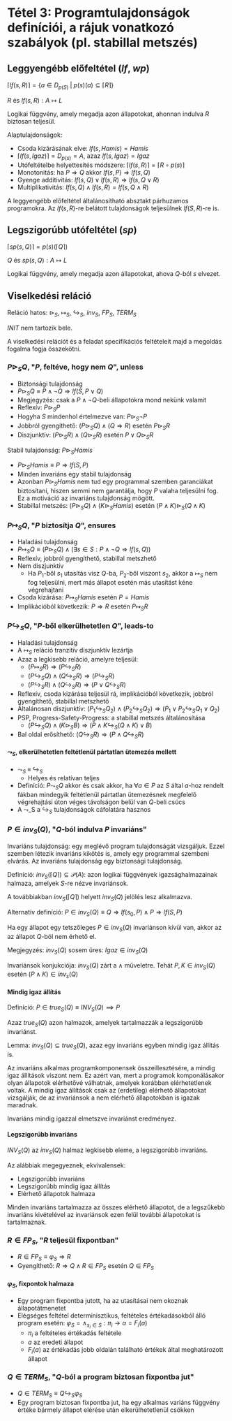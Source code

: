 # Tétel 3: Programtulajdonságok definíciói, a rájuk vonatkozó szabályok (pl. stabillal metszés)

## Leggyengébb előfeltétel ($lf$, $wp$)

$\lceil lf(s,R) \rceil = \{a \in D_{p(S)} \;|\; p(s)(a) \subseteq \lceil R \rceil\}$

$R$ és $lf(s,R) : A \mapsto L$

Logikai függvény, amely megadja azon állapotokat, ahonnan indulva $R$ biztosan teljesül.

Alaptulajdonságok:

- Csoda kizárásának elve: $lf(s,Hamis) = Hamis$
- $\lceil lf(s,Igaz) \rceil = D_{p(s)} = A$, azaz $lf(s,Igaz) = Igaz$
- Utófeltételbe helyettesítés módszere: $\lceil lf(s,R) \rceil = \lceil R \circ p(s) \rceil$
- Monotonitás: ha $P \Rightarrow Q$ akkor $lf(s,P) \Rightarrow lf(s,Q)$
- Gyenge additivitás: $lf(s,Q) \lor lf(s,R) \Rightarrow lf(s,Q \lor R)$
- Multiplikativitás: $lf(s,Q) \land lf(s,R) = lf(s,Q \land R)$

A leggyengébb előfeltétel általánosítható absztakt párhuzamos programokra. Az $lf(s,R)$-re belátott tulajdonságok teljesülnek $lf(S,R)$-re is.

## Legszigorúbb utófeltétel ($sp$)

$\lceil sp(s,Q) \rceil = p(s)(\lceil Q \rceil)$

$Q$ és $sp(s,Q) : A \mapsto L$

Logikai függvény, amely megadja azon állapotokat, ahova $Q$-ból $s$ elvezet.

## Viselkedési reláció

Reláció hatos: $\triangleright_S$, $\mapsto_S$, $\hookrightarrow_S$, $inv_S$, $FP_S$, $TERM_S$

$INIT$ nem tartozik bele.

A viselkedési relációt és a feladat specifikációs feltételeit majd a megoldás fogalma fogja összekötni.

### $P \triangleright_S Q$, "$P$, feltéve, hogy nem $Q$", unless

- Biztonsági tulajdonság
- $P \triangleright_S Q \equiv P \land \neg Q \Rightarrow lf(S, P \lor Q)$
- Megjegyzés: csak a $P \land \neg Q$-beli állapotokra mond nekünk valamit
- Reflexív: $P \triangleright_S P$
- Hogyha $S$ mindenhol értelmezve van: $P \triangleright_S \neg P$
- Jobbról gyengíthető: $(P \triangleright_S Q) \land (Q \Rightarrow R)$ esetén $P \triangleright_S R$
- Diszjunktív: $(P \triangleright_S R) \land (Q \triangleright_S R)$ esetén $P \lor Q \triangleright_S R$

Stabil tulajdonság: $P \triangleright_S Hamis$

- $P \triangleright_S Hamis \equiv P \Rightarrow lf(S,P)$
- Minden invariáns egy stabil tulajdonság
- Azonban $P \triangleright_S Hamis$ nem tud egy programmal szemben garanciákat biztosítani, hiszen semmi nem garantálja, hogy $P$ valaha teljesülni fog. Ez a motiváció az invariáns tulajdonság mögött.
- Stabillal metszés: $(P \triangleright_S Q) \land (K \triangleright_S Hamis)$ esetén $(P \land K) \triangleright_S (Q \land K)$

### $P \mapsto_S Q$, "$P$ biztosítja $Q$", ensures

- Haladási tulajdonság
- $P \mapsto_S Q \equiv (P \triangleright_S Q) \land (\exists s \in S: P \land \neg Q \Rightarrow lf(s, Q))$
- Reflexív, jobbról gyengíthető, stabillal metszhető
- Nem diszjunktív
  - Ha $P_1$-ből $s_1$ utasítás visz $Q$-ba, $P_2$-ből viszont $s_2$, akkor a $\mapsto_S$ nem fog teljesülni, mert más állapot esetén más utasítást kéne végrehajtani
- Csoda kizárása: $P \mapsto_S Hamis$ esetén $P = Hamis$
- Implikációból következik: $P \Rightarrow R$ esetén $P \mapsto_S R$

### $P \hookrightarrow_S Q$, "$P$-ből elkerülhetetlen $Q$", leads-to

- Haladási tulajdonság
- A $\mapsto_S$ reláció tranzitív diszjunktív lezártja
- Azaz a legkisebb reláció, amelyre teljesül:
  - $(P \mapsto_S R) \Rightarrow (P \hookrightarrow_S R)$
  - $(P \hookrightarrow_S Q) \land (Q \hookrightarrow_S R) \Rightarrow (P \hookrightarrow_S R)$
  - $(P \hookrightarrow_S R) \land (Q \hookrightarrow_S R) \Rightarrow (P \lor Q \hookrightarrow_S R)$
- Reflexív, csoda kizárása teljesül rá, implikációból következik, jobbról gyengíthető, stabillal metszhető
- Általánosan diszjunktív: $(P_1 \hookrightarrow_S Q_2) \land (P_2 \hookrightarrow_S Q_2) \Rightarrow (P_1 \lor P_2 \hookrightarrow_S Q_1 \lor Q_2)$
- PSP, Progress-Safety-Progress: a stabillal metszés általánosítása
  - $(P \hookrightarrow_S Q) \land (K \triangleright_S B) \Rightarrow (P \land K \hookrightarrow_S (Q \land K) \lor B)$
- Bal oldal erősíthető: $(Q \hookrightarrow_S R) \Rightarrow (P \land Q \hookrightarrow_S R)$

#### $\leadsto_S$, elkerülhetetlen feltétlenül pártatlan ütemezés mellett

- $\leadsto_S \; \equiv \; \hookrightarrow_S$
  - Helyes és relatívan teljes
- Definíció: $P \leadsto_S Q$ akkor és csak akkor, ha $\forall a \in P$ az $S$ által $a$-hoz rendelt fákban mindegyik feltétlenül pártatlan ütemezésnek megfelelő végrehajtási úton véges távolságon belül van $Q$-beli csúcs
- A $\leadsto$_S a $\hookrightarrow_S$ tulajdonságok cáfolatára hasznos

### $P \in inv_S(Q)$, "$Q$-ból indulva $P$ invariáns"

Invariáns tulajdonság: egy meglévő program tulajdonságát vizsgáljuk. Ezzel szemben létezik invariáns kikötés is, amely egy programmal szembeni elvárás. Az invariáns tulajdonság egy biztonsági tulajdonság.

Definíció: $inv_S(\lceil Q \rceil) \subseteq \mathcal{P}(A)$: azon logikai függvények igazsághalmazainak halmaza, amelyek $S$-re nézve invariánsok.

A továbbiakban $inv_S(\lceil Q \rceil)$ helyett $inv_S(Q)$ jelölés lesz alkalmazva.

Alternatív definíció: $P \in inv_S(Q) \equiv Q \Rightarrow lf(s_0,P) \land P \Rightarrow lf(S,P)$

Ha egy állapot egy tetszőleges $P \in inv_S(Q)$ invariánson kívül van, akkor az az állapot $Q$-ból nem érhető el.

Megjegyzés: $inv_S(Q)$ sosem üres: $Igaz \in inv_S(Q)$

Invariánsok konjukciója: $inv_S(Q)$ zárt a $\land$ műveletre. Tehát $P,K \in inv_S(Q)$ esetén $(P \land K) \in inv_s(Q)$

#### Mindig igaz állítás

Definíció: $P \in true_S(Q) \equiv INV_S(Q) \implies P$

Azaz $true_S(Q)$ azon halmazok, amelyek tartalmazzák a legszigorúbb invariánst.

Lemma: $inv_S(Q) \subseteq true_S(Q)$, azaz egy invariáns egyben mindig igaz állítás is.

Az invariáns alkalmas programkomponensek összeillesztésére, a mindig igaz állítások viszont nem. Ez azért van, mert a programok komponálásakor olyan állapotok elérhetővé válhatnak, amelyek korábban elérhetetlenek voltak. A mindig igaz állítások csak az (erdetileg) elérhető állapotokat vizsgálják, de az invariánsok a nem elérhető állapotokban is igazak maradnak.

Invariáns mindig igazzal elmetszve invariánst eredményez.

#### Legszigorúbb invariáns

$INV_S(Q)$ az $inv_S(Q)$ halmaz legkisebb eleme, a legszigorúbb invariáns.

Az alábbiak megegyeznek, ekvivalensek:

- Legszigorúbb invariáns
- Legszigorúbb mindig igaz állítás
- Elérhető állapotok halmaza

Minden invariáns tartalmazza az összes elérhető állapotot, de a legszűkebb invariáns kivételével az invariánsok ezen felül további állapotokat is tartalmaznak.

### $R \in FP_S$, "$R$ teljesül fixpontban"

- $R \in FP_S \equiv \varphi_S \Rightarrow R$
- Gyengíthető: $R \Rightarrow Q \land R \in FP_S$ esetén $Q \in FP_S$

#### $\varphi_S$, fixpontok halmaza

- Egy program fixpontba jutott, ha az utasításai nem okoznak állapotátmenetet
- Elégséges feltétel determinisztikus, feltételes értékadásokból álló program esetén: $\varphi_S = \land_{s_i \in S}: \pi_i \to a = F_i(a)$
  - $\pi_i$ a feltételes értékadás feltétele
  - $a$ az eredeti állapot
  - $F_i(a)$ az értékadás jobb oldalán található értékek által meghatározott állapot

### $Q \in TERM_S$, "$Q$-ból a program biztosan fixpontba jut"

- $Q \in TERM_S \equiv Q \hookrightarrow_S \varphi_S$
- Egy program biztosan fixpontba jut, ha egy alkalmas variáns függvény értéke bármely állapot elérése után elkerülhetetlenül csökken
